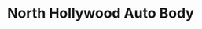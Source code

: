 ---
title: "North Hollywood Auto Body"
url: /north-hollywood/north-hollywood-auto-body/
shop: car repair
---